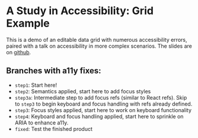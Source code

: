 # A Study in Accessibility: Grid Example

This is a demo of an editable data grid with numerous accessibility errors, paired with a talk on accessibility in more complex scenarios. The slides are on [github](https://smhigley.github.io/slides/a11y-grid-slides).

## Branches with a11y fixes:

- `step1`: Start here!
- `step2`: Semantics applied, start here to add focus styles
- `step3a`: Intermediate step to add focus refs (similar to React refs). Skip to `step3` to begin keyboard and focus handling with refs already defined.
- `step3`: Focus styles applied, start here to work on keyboard functionality
- `step4`: Keyboard and focus handling applied, start here to sprinkle on ARIA to enhance a11y.
- `fixed`: Test the finished product